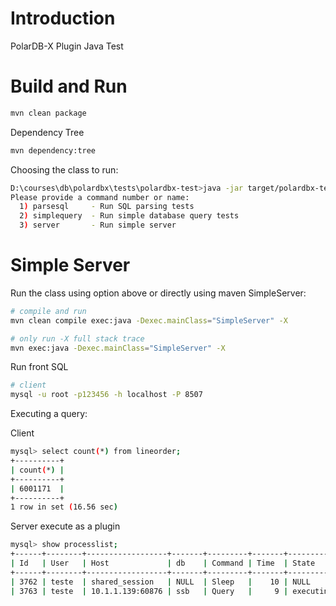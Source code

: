 # Introduction

PolarDB-X Plugin Java Test

# Build and Run

```bash
mvn clean package
```

Dependency Tree

```bash
mvn dependency:tree
```

Choosing the class to run:

```bash
D:\courses\db\polardbx\tests\polardbx-test>java -jar target/polardbx-test-1.0-SNAPSHOT.jar
Please provide a command number or name:
  1) parsesql     - Run SQL parsing tests
  2) simplequery  - Run simple database query tests
  3) server       - Run simple server
```

# Simple Server

Run the class using option above or directly using maven SimpleServer:

```bash
# compile and run
mvn clean compile exec:java -Dexec.mainClass="SimpleServer" -X

# only run -X full stack trace
mvn exec:java -Dexec.mainClass="SimpleServer" -X
```

Run front SQL

``` bash
# client
mysql -u root -p123456 -h localhost -P 8507
```

Executing a query:

Client

```bash
mysql> select count(*) from lineorder;
+----------+
| count(*) |
+----------+
| 6001171  |
+----------+
1 row in set (16.56 sec)

```

Server execute as a plugin

```bash
mysql> show processlist;
+------+--------+------------------+-------+---------+-------+----------+-----------------------+----------+-----------+---------------+
| Id   | User   | Host             | db    | Command | Time  | State    | Info                  | Time_ms  | Rows_sent | Rows_examined |
+------+--------+------------------+-------+---------+-------+----------+-----------------------------------+----------+-----+---------+
| 3762 | teste  | shared_session   | NULL  | Sleep   |    10 | NULL     | PLUGIN                                 |     9241 |   0 |  0 |
| 3763 | teste  | 10.1.1.139:60876 | ssb   | Query   |     9 | executing| PLUGIN: select count(*) from lineorder |     8725 |   0 |  0 |
```
